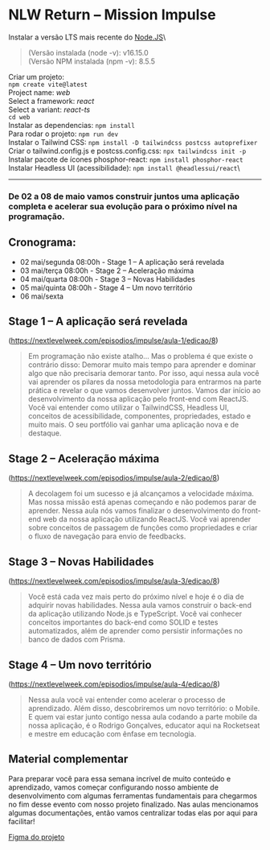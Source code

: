 # NLW Return – Mission Impulse

Instalar a versão LTS mais recente do [Node.JS](https://nodejs.org)\
>(Versão instalada (node -v): v16.15.0\
(Versão NPM instalada (npm -v): 8.5.5

Criar um projeto:\
`npm create vite@latest`\
Project name: *web*\
Select a framework: *react*\
Select a variant: *react-ts*\
`cd web`\
Instalar as dependencias: `npm install`\
Para rodar o projeto: `npm run dev`\
Instalar o Tailwind CSS: `npm install -D tailwindcss postcss autoprefixer`\
Criar o tailwind.config.js e postcss.config.css: `npx tailwindcss init -p`\
Instalar pacote de ícones phosphor-react: `npm install phosphor-react`\
Instalar Headless UI (acessibilidade): `npm install @headlessui/react`\

***
### De 02 a 08 de maio vamos construir juntos uma aplicação completa e acelerar sua evolução para o próximo nível na programação.

## Cronograma:

* 02 mai/segunda 08:00h - Stage 1 – A aplicação será revelada
* 03 mai/terça 08:00h - Stage 2 – Aceleração máxima
* 04 mai/quarta 08:00h - Stage 3 – Novas Habilidades
* 05 mai/quinta 08:00h - Stage 4 – Um novo território
* 06 mai/sexta


## Stage 1 – A aplicação será revelada
(https://nextlevelweek.com/episodios/impulse/aula-1/edicao/8)

>Em programação não existe atalho... Mas o problema é que existe o contrário disso: Demorar muito mais tempo para aprender e dominar algo que não precisaria demorar tanto. Por isso, aqui nessa aula você vai aprender os pilares da nossa metodologia para entrarmos na parte prática e revelar o que vamos desenvolver juntos. Vamos dar início ao desenvolvimento da nossa aplicação pelo front-end com ReactJS. Você vai entender como utilizar o TailwindCSS, Headless UI, conceitos de acessibilidade, componentes, propriedades, estado e muito mais. O seu portfólio vai ganhar uma aplicação nova e de destaque.

## Stage 2 – Aceleração máxima
(https://nextlevelweek.com/episodios/impulse/aula-2/edicao/8)

>A decolagem foi um sucesso e já alcançamos a velocidade máxima. Mas nossa missão está apenas começando e não podemos parar de aprender. Nessa aula nós vamos finalizar o desenvolvimento do front-end web da nossa aplicação utilizando ReactJS. Você vai aprender sobre conceitos de passagem de funções como propriedades e criar o fluxo de navegação para envio de feedbacks.

## Stage 3 – Novas Habilidades
(https://nextlevelweek.com/episodios/impulse/aula-3/edicao/8)

>Você está cada vez mais perto do próximo nível e hoje é o dia de adquirir novas habilidades. Nessa aula vamos construir o back-end da aplicação utilizando Node.js e TypeScript. Você vai conhecer conceitos importantes do back-end como SOLID e testes automatizados, além de aprender como persistir informações no banco de dados com Prisma.

## Stage 4 – Um novo território
(https://nextlevelweek.com/episodios/impulse/aula-4/edicao/8)

>Nessa aula você vai entender como acelerar o processo de aprendizado. Além disso, descobriremos um novo território: o Mobile. E quem vai estar junto contigo nessa aula codando a parte mobile da nossa aplicação, é o Rodrigo Gonçalves, educator aqui na Rocketseat e mestre em educação com ênfase em tecnologia.

## Material complementar

Para preparar você para essa semana incrível de muito conteúdo e aprendizado, vamos começar configurando nosso ambiente de desenvolvimento com algumas ferramentas fundamentais para chegarmos no fim desse evento com nosso projeto finalizado. Nas aulas mencionamos algumas documentações, então vamos centralizar todas elas por aqui para facilitar!

[Figma do projeto](https://www.figma.com/community/file/1102912516166573468/Feedback-Widget)
